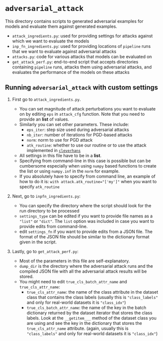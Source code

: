 # `adversarial_attack`

This directory contains scripts to generated adversarial examples for models and evaluate them against generated examples.

- `attack_ingredients.py`: used for providing settings for attacks against which we want to evaluate the models
- `inp_fn_ingredients.py`: used for providing locations of `pipeline` runs that we want to evaluate against adversarial attacks
- `attacks.py`: code for various attacks that models can be evaluated on
- `get_attack_perf.py`: end-to-end script that accepts directories containing `pipeline` runs, attacks them using adversarial attacks, and evaluates the performance of the models on these attacks


## Running `adversarial_attack` with custom settings

1. First go to `attack_ingredients.py`. 
    - You can set magnitude of attack perturbations you want to evaluate on by editing `eps` in `attack_cfg` function. Note that you need to provide an **list** of values.
    - Similarly you can set other parameters. These include:
        - `eps_iter`: step size used during adversarial attacks
        - `nb_iter`: number of iterations for PGD-based attacks
        - `norm`: norm to use for PGD attack
        - `atk_routine`: whether to use our routine or to use the attack implemented in [`cleverhans`](https://github.com/cleverhans-lab/cleverhans)
    - All settings in this file have to be in a **list**. 
    - Specifying from command-line in this case is possible but can be cumbersome especially when using `numpy` based functions to create the list or using `numpy.inf` in the `norm` for example.
    - If you absolutely have to specify from command line, an example of how to do it is: `with attack.atk_routine="['my']"` when you want to specify `atk_routine`

2. Next, go to `inpfn_ingredients.py`:
    - You can specify the directory where the script should look for the run directory to be processed
    - `settings_type` can be edited if you want to provide file names as a `"list"` or `"dict"`. The `list` option was included in case you want to provide edits from command-line.
    - edit `settings_fn` if you want to provide edits from a JSON file. The format of the JSON file should be similar to the dictionary format given in the script.

3. Lastly, go to `get_attack_perf.py`:
    - Most of the parameters in this file are self-explanatory.
    - `dump_dir` is the directory where the adversarial attack runs and the compiled JSON file with all the adversarial attack results will be stored.
    - You might need to edit `true_cls_batch_attr_name` and `true_cls_attr_name`:
        - `true_cls_attr_name`: the name of the class attribute in the dataset class that contains the class labels (usually this is `"class_labels"` and only for real-world datasets it is `"class_idx"`)
        - `true_cls_batch_attr_name`: the name of the key in the batch dictionary returned by the dataset iterator that stores the class labels. Look at the `__getitem___` method of the dataset class you are using and see the key in the dictionary that stores the `true_cls_attr_name` attribute. (again, usually this is `"class_labels"` and only for real-world datasets it is `"class_idx"`)
